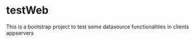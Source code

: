 testWeb
=======

This is a bootstrap project to test some datasource functionalities in clients appservers
